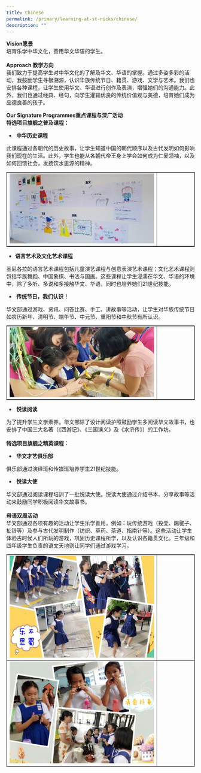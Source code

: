 ```yaml
---
title: Chinese
permalink: /primary/learning-at-st-nicks/chinese/
description: ""
---
```

<p><strong>Vision愿景</strong><br />培育乐学中华文化，善用华文华语的学生。<br /><br /><strong>Approach 教学方向</strong><br />我们致力于提高学生对中华文化的了解及华文、华语的掌握。通过多姿多彩的活动，我鼓励学生寻根溯源，认识华族传统节日、籍贯、游戏、文学与艺术。我们也安排各种课程，让学生使用华文、华语进行创作及表演，增强她们的沟通能力。此外，我们也通过经典、经句，向学生灌输优良的传统价值观与美德，培育她们成为品德良善的孩子。</p>
<p><strong>Our Signature Programmes重点课程与深广活动</strong><br /><strong>特选项目旗舰之普及课程：</strong></p>
<ul>
<li><strong>&nbsp;中华历史课程</strong></li>
</ul>
<p>此课程通过各朝代的历史故事，让学生知道中国的朝代顺序以及古代发明如何影响我们现在的生活。此外，学生也能从各朝代帝王身上学会如何成为仁爱领袖，以及如何回馈社会，发扬饮水思源的精神。</p>
<table style="border-collapse: collapse; width: 100%;" border="1">
<tbody>
<tr>
<td style="width: 80%;"><img src="/images/chi1.jpg"></td>
<td style="width: 20%;">&nbsp;</td>
</tr>
</tbody>
</table>
<ul>
<li><strong>语言艺术及文化艺术课程</strong></li>
</ul>
<p>圣尼各拉的语言艺术课程包括儿童演艺课程与创意表演艺术课程；文化艺术课程则包括华族舞蹈、中国象棋、书法与国画。这些课程让学生浸濡在华文、华语的环境中，除了多听、多说和多接触华文、华语，同时也培养她们21世纪技能。</p>
<ul>
<li><strong>&nbsp;传统节日，我们认识！</strong></li>
</ul>
<p>华文部通过游戏、资讯、问答比赛、手工、讲故事等活动，让学生对华族传统节日如农历新年、清明节、端午节、中元节、重阳节和中秋节有所认识。</p>
<table style="border-collapse: collapse; width: 100%;" border="1">
<tbody>
<tr>
<td style="width: 80%;"><img src="/images/chi2.jpg"></td>
<td style="width: 20%;">&nbsp;</td>
</tr>
</tbody>
</table>
<ul>
<li><strong>&nbsp;悦读阅读</strong></li>
</ul>
<p>为了提升学生文学素养，华文部除了设计阅读护照鼓励学生多阅读华文故事书，也安排了中国三大名著（《西游记》、《三国演义》及《水浒传》）的工作坊。<br /><br /><strong>特选项目旗舰之精英课程：</strong></p>
<ul>
<li><strong>&nbsp;华文才艺俱乐部</strong></li>
</ul>
<p>俱乐部通过演绎班和传媒班培养学生21世纪技能。</p>
<ul>
<li><strong>&nbsp;悦读大使</strong></li>
</ul>
<p>华文部通过阅读课程培训了一批悦读大使。悦读大使通过介绍书本、分享故事等活动来鼓励同学积极阅读华文故事书。<br /><br /><strong>母语双周活动</strong><br />华文部通过各项有趣的活动让学生乐学善用，例如：玩传统游戏（投壶、踢毽子、扯铃等）及参与古代发明制作（纺织、草药、茶道、指南针等）。这些活动让学生体验古时候人们所玩的游戏，巩固历史课程所学，以及认识各籍贯文化。三年级和四年级学生负责的语文天地则让同学们通过游戏学习。</p>
<table style="border-collapse: collapse; width: 100%;" border="1">
<tbody>
<tr>
<td style="width: 80%;"><img src="/images/chi3.jpg"></td>
<td style="width: 20%;">&nbsp;</td>
</tr>
	<tr>
<td style="width: 80%;"><img src="/images/chi4.jpg"></td>
<td style="width: 20%;">&nbsp;</td>
</tr>
</tbody>
</table>